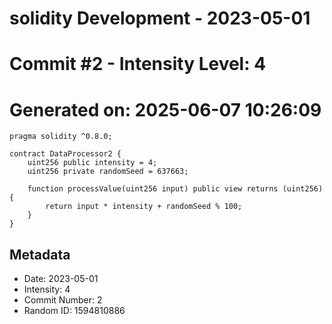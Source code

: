 ﻿# solidity Development - 2023-05-01
# Commit #2 - Intensity Level: 4
# Generated on: 2025-06-07 10:26:09
```solidity
pragma solidity ^0.8.0;

contract DataProcessor2 {
    uint256 public intensity = 4;
    uint256 private randomSeed = 637663;

    function processValue(uint256 input) public view returns (uint256) {
        return input * intensity + randomSeed % 100;
    }
}
```
## Metadata
- Date: 2023-05-01
- Intensity: 4
- Commit Number: 2
- Random ID: 1594810886
